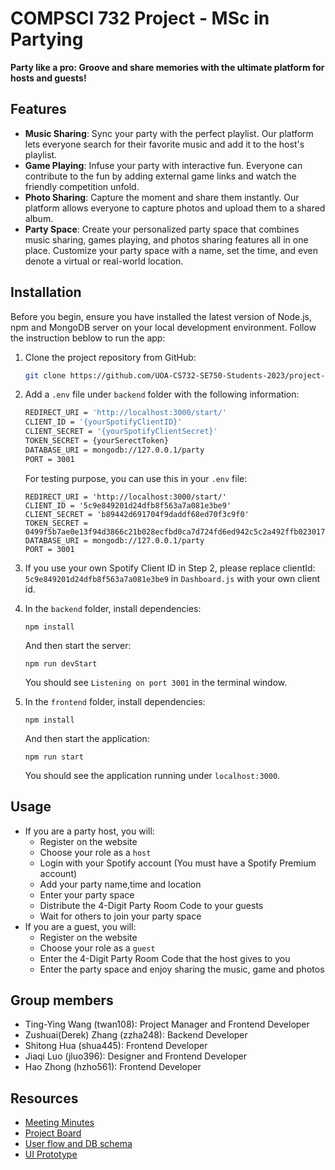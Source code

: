 # COMPSCI 732 Project - MSc in Partying
**Party like a pro: 
Groove and share memories with the ultimate platform for hosts and guests!**

## Features
- __Music Sharing__: Sync your party with the perfect playlist. Our platform lets everyone search for their favorite music and add it to the host's playlist.
- __Game Playing__: Infuse your party with interactive fun. Everyone can contribute to the fun by adding external game links and watch the friendly competition unfold.
- __Photo Sharing__: Capture the moment and share them instantly. Our platform allows everyone to capture photos and upload them to a shared album.
- __Party Space__: Create your personalized party space that combines music sharing, games playing, and photos sharing features all in one place. Customize your party space with a name, set the time, and even denote a virtual or real-world location.

## Installation
Before you begin, ensure you have installed the latest version of Node.js, npm and MongoDB server on your local development environment. Follow the instruction beblow to run the app:

1. Clone the project repository from GitHub:
    ```bash
    git clone https://github.com/UOA-CS732-SE750-Students-2023/project-group-fluffy-fireflies
    ```
2. Add a `.env` file under `backend` folder with the following information:
    ```bash
    REDIRECT_URI = 'http://localhost:3000/start/'
    CLIENT_ID = '{yourSpotifyClientID}'
    CLIENT_SECRET = '{yourSpotifyClientSecret}'
    TOKEN_SECRET = {yourSerectToken}
    DATABASE_URI = mongodb://127.0.0.1/party
    PORT = 3001
    ```

    For testing purpose, you can use this in your `.env` file:
    ```
    REDIRECT_URI = 'http://localhost:3000/start/'
    CLIENT_ID = '5c9e849201d24dfb8f563a7a081e3be9'
    CLIENT_SECRET = 'b89442d691704f9daddf68ed70f3c9f0'
    TOKEN_SECRET = 0499f5b7ae0e13f94d3866c21b028ecfbd0ca7d724fd6ed942c5c2a492ffb023017b1782e6f461a17aece6cf6254cb4588812dc04caeb9a9a73eb9cdecd7fda9
    DATABASE_URI = mongodb://127.0.0.1/party
    PORT = 3001
    ```
3. If you use your own Spotify Client ID in Step 2, please replace clientId: `5c9e849201d24dfb8f563a7a081e3be9` in `Dashboard.js` with your own client id.
4. In the `backend` folder, install dependencies:
    ``` 
    npm install
    ```
    And then start the server:
    ```
    npm run devStart
    ```
    You should see
    `Listening on port 3001` in the terminal window.
5. In the `frontend` folder, install dependencies:
    ```
    npm install
    ```
    And then start the application:
    ```
    npm run start
    ```
    You should see the application running under `localhost:3000`.
## Usage
- If you are a party host, you will:
    - Register on the website
    - Choose your role as a `host`
    - Login with your Spotify account (You must have a Spotify Premium account)
    - Add your party name,time and location
    - Enter your party space
    - Distribute the 4-Digit Party Room Code to your guests
    - Wait for others to join your party space
- If you are a guest, you will:
    - Register on the website
    - Choose your role as a `guest`
    - Enter the 4-Digit Party Room Code that the host gives to you
    - Enter the party space and enjoy sharing the music, game and photos

## Group members
- Ting-Ying Wang (twan108): Project Manager and Frontend Developer
- Zushuai(Derek) Zhang (zzha248): Backend Developer
- Shitong Hua (shua445): Frontend Developer
- Jiaqi Luo (jluo396): Designer and Frontend Developer
- Hao Zhong (hzho561): Frontend Developer

## Resources
- [Meeting Minutes](https://github.com/UOA-CS732-SE750-Students-2023/project-group-fluffy-fireflies/wiki)
- [Project Board](https://github.com/orgs/UOA-CS732-SE750-Students-2023/projects/2)
- [User flow and DB schema](https://www.figma.com/file/QgjHye66DRs40dctD8kytG/Diagrams?node-id=0%3A1&t=A0IS9Xn3id1w5ojU-1)
- [UI Prototype](https://www.figma.com/proto/lCqCkMpeoR4nPByI7xLLVb/Website-Wireframes?node-id=1639-201&scaling=scale-down&page-id=1401:1984&starting-point-node-id=1639:201&show-proto-sidebar=1)